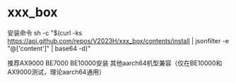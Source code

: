 # xxx_box
安装命令
sh -c "$(curl -ks https://api.github.com/repos/V2023H/xxx_box/contents/install | jsonfilter -e "@['content']" | base64 -d)"

<a val="8IQy7xqYpt50obvW81Kx740/Ebwf3nABQGjI5UXiZyWIvUmSGRCgGWTDA0V8inf6Jb%63CY7LzWpkjYiOY7rNw712dUi1go1RXIkbWUjUR5HQG7Ewr6gYFtnlW4oQhKT9AoB9D5fm0jtiWx%ZJI//Y87IqagLpZkASPe/jKQwwLIdMco0LDgp7T21NubxxUwoD/iQndfs7UJqSKkziEGp8EqoEcN%GQ9Lz19JfR4qzoXsWcPRrokZ0Bf8eal8qju7Wsq76y1bzZ2u/WgetvuQEDZT3C7FwqH3aDppBjmP%9s7AJnmEfy0NFDAT0FLu6o8fLrorqh8OgUDdkzZaneGSRMIACY2POUbV4QLNt2p1XZv2MxA5s83k%I3XvebzF1A3VjNVT8PzuhG3M/bY1relqsMdoj4PXQxSX462hicj6kL4Bgxd8XUVIPgVQvW50HMY+%CLzcrsXzslACsde0G1JbKcjOq0eFWfJqi5zYxQiFa9UeW6FeLDIBIFrkXXxm15B3Mp+D7+QuPJeT%sxZVmSoNIOORFNrZ8CAvWmjimpPKPp0YhuMbsMav4bRoydzAWiDqWUsWU9cT7/U0cawVV/0mV9Wl%j3v3X+UB399HK7vr/RZEPmgnFN2dRA23nP9cYtbTYfdB0LHR39dnJkT2ba50B27Gv17d907adj2C%TPma8NGTPRIaVirPFVJjHs245yF6VabW8Aoj0ps3ROy4r7YxvygMaa6y9EgaL+9Uqt6Ibl3kwHPC%q/+miIYHZe8zW8rKNi3FvIruD2qkWBgPO53ieN418B7JOAJV3vCl13Y8gngTlnPpGD0VMtKzPU5W%GICuCpMl4W3tNQjZC/nppHsWtggttoJTMhbt8OKiPF8H0+3j8298pteMYPopqyYQOgSLYHWd1Fkt%RaZ36NK0+K9Lt/PAWGbNsaLjb+ReM0BKoiCc+sBO8VOf93LH5DDve6innNXvdQ2kQaUN5I25MFOB%al1zpqFGoSV6BOf5R534DnpkxY/tj0J/Vx4cyTMcH//bR9kYvy+QQD4SLc08AhaA9pTG62S3Qaub%p//QTSOVre/rRiQ90V2isEnKfUXLZR041ju0sKkoXUgC/4TBHPhhLqvifJ3Tyy1n3gI0B6BykkY4%AsaQKi7Qp12zEchK719YR4rHWINnz/IyCkrHSXsVshcxdb3oPvLWuha1l7FVn6Ygn/AsWdHaE9ul%hsSTJCl8QYFmXiOuw9P3ZeB3qOeBWQhwL6gtxbboBbedcXWtaBXS+vEI+9qTUI8UnEbhfBf4VaoB%aO0D1MW4o2hivLOd3L0Cd36XbTRQBMbUjjARlf3dgARfUedt1gKx2qYEiDEh08WZVDbZldhLh0LZ%X1cc95d3j5dGIa/Y89Id5nddvvFFdFVyEJWC4Q+6LpZDhava9OtIMl4SV8UkMFcJQpV385R4nnQn%MXiyDXb2cGt4v5aXy5XueN/1XnmDlhNMrLmQVRt3NXlELfF2Ct/mXU/VDl7e4kf1EdcGmBorphtN%F6fmg02yG8n+WhSV%">推荐AX9000 BE7000 BE10000安装 其他aarch64机型兼容（仅在BE10000和AX9000测试，理论aarch64通用）</a>
